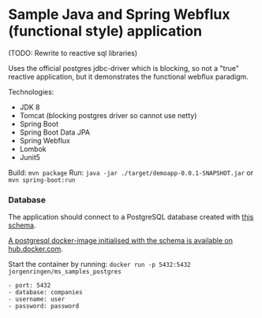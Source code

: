 # Sample Java and Spring Webflux (functional style) application

(TODO: Rewrite to reactive sql libraries)

Uses the official postgres jdbc-driver which is blocking, so not a "true" reactive application, but it demonstrates the functional webflux paradigm.   

Technologies:
- JDK 8
- Tomcat (blocking postgres driver so cannot use netty)
- Spring Boot
- Spring Boot Data JPA
- Spring Webflux
- Lombok
- Junit5

Build: `mvn package`
Run: `java -jar ./target/demoapp-0.0.1-SNAPSHOT.jar` or `mvn spring-boot:run`

### Database
The application should connect to a PostgreSQL database created with [this schema](https://github.com/JorgenRingen/microservice-samples/blob/master/db/init.sql).

[A postgresql docker-image initialised with the schema is available on hub.docker.com](https://hub.docker.com/r/jorgenringen/ms_samples_postgres/). 

Start the container by running: `docker run -p 5432:5432 jorgenringen/ms_samples_postgres`

```
- port: 5432
- database: companies
- username: user
- password: password
```